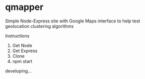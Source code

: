qmapper
=======

Simple Node-Express site with Google Maps interface to help test geolocation clustering algorithms

Instructions
1. Get Node
2. Get Express
3. Clone
4. npm start

developing...
